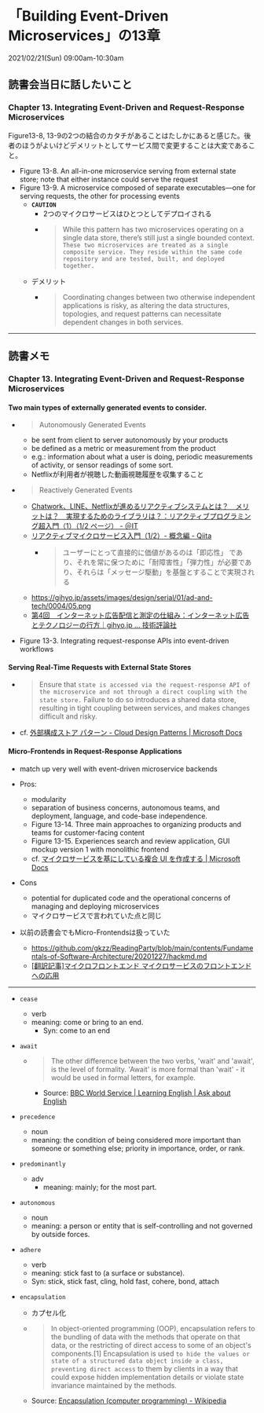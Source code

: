 # 「Building Event-Driven Microservices」の13章
2021/02/21(Sun) 09:00am-10:30am

## 読書会当日に話したいこと
### Chapter 13. Integrating Event-Driven and Request-Response Microservices
Figure13-8, 13-9の2つの結合のカタチがあることはたしかにあると感じた。後者のほうがよいけどデメリットとしてサービス間で変更することは大変であること。

- Figure 13-8. An all-in-one microservice serving from external state store; note that either instance could serve the request
- Figure 13-9. A microservice composed of separate executables—one for serving requests, the other for processing events
  - **`CAUTION`**
    - 2つのマイクロサービスはひとつとしてデプロイされる
    -  >  While this pattern has two microservices operating on a single data store, there’s still just a single bounded context. `These two microservices are treated as a single composite service. They reside within the same code repository and are tested, built, and deployed together.`
  - デメリット
    - > Coordinating changes between two otherwise independent applications is risky, as altering the data structures, topologies, and request patterns can necessitate dependent changes in both services.  

---

## 読書メモ

### Chapter 13. Integrating Event-Driven and Request-Response Microservices
#### Two main types of externally generated events to consider.
  - > Autonomously Generated Events 
    - be sent from client to server autonomously by your products
    - be defined as a metric or measurement from the product
    - e.g.: information about what a user is doing, periodic measurements of activity, or sensor readings of some sort.
    - Netflixが利用者が視聴した動画視聴履歴を収集すること
  - > Reactively Generated Events
    - [Chatwork、LINE、Netflixが進めるリアクティブシステムとは？　メリットは？　実現するためのライブラリは？：リアクティブプログラミング超入門（1）（1/2 ページ） - ＠IT](https://www.atmarkit.co.jp/ait/articles/1703/16/news023.html)
    - [リアクティブマイクロサービス入門（1/2）- 概念編 - Qiita](https://qiita.com/crossroad0201/items/7c8892c459ecef39ccef)
      - > ユーザーにとって直接的に価値があるのは「即応性」 であり、それを常に保つために「耐障害性」「弾力性」が必要であり、それらは「メッセージ駆動」を基盤とすることで実現される 
    - https://gihyo.jp/assets/images/design/serial/01/ad-and-tech/0004/05.png
    - [第4回　インターネット広告配信と測定の仕組み：インターネット広告とテクノロジーの行方｜gihyo.jp … 技術評論社](https://gihyo.jp/design/serial/01/ad-and-tech/0004?page=3)

- Figure 13-3. Integrating request-response APIs into event-driven workflows

#### Serving Real-Time Requests with External State Stores
- > Ensure that `state is accessed via the request-response API of the microservice and not through a direct coupling with the state store.` Failure to do so introduces a shared data store, resulting in tight coupling between services, and makes changes difficult and risky.

- cf. [外部構成ストア パターン - Cloud Design Patterns | Microsoft Docs](https://docs.microsoft.com/ja-jp/azure/architecture/patterns/external-configuration-store)

#### Micro-Frontends in Request-Response Applications
- match up very well with event-driven microservice backends
- Pros:
  - modularity
  -  separation of business concerns, autonomous teams, and deployment, language, and code-base independence.
  - Figure 13-14. Three main approaches to organizing products and teams for customer-facing content
  - Figure 13-15. Experiences search and review application, GUI mockup version 1 with monolithic frontend
  - cf. [マイクロサービスを基にしている複合 UI を作成する | Microsoft Docs](https://docs.microsoft.com/ja-jp/dotnet/architecture/microservices/architect-microservice-container-applications/microservice-based-composite-ui-shape-layout)

- Cons
  -  potential for duplicated code and the operational concerns of managing and deploying microservices
  - マイクロサービスで言われていた点と同じ

- 以前の読書会でもMicro-Frontendsは扱っていた
  - https://github.com/gkzz/ReadingParty/blob/main/contents/Fundamentals-of-Software-Architecture/20201227/hackmd.md
  - [[翻訳記事]マイクロフロントエンド マイクロサービスのフロントエンドへの応用](https://micro-frontends-japanese.org/)

----
- `cease`
  - verb
  - meaning: come or bring to an end.
    - Syn: come to an end 
   
- `await`
  - > The other difference between the two verbs, 'wait' and 'await', is the level of formality. 'Await' is more formal than 'wait' - it would be used in formal letters, for example.
    - Source: [BBC World Service | Learning English | Ask about English](https://www.bbc.co.uk/worldservice/learningenglish/radio/specials/1535_questionanswer/page15.shtml) 
   
- `precedence`
  - noun
  - meaning: the condition of being considered more important than someone or something else; priority in importance, order, or rank.
 
- `predominantly`
  - adv
    - meaning: mainly; for the most part. 

- `autonomous`
  - noun
  - meaning: a person or entity that is self-controlling and not governed by outside forces.  

- `adhere`
  - verb
  - meaning: stick fast to (a surface or substance).
  - Syn: stick, stick fast, cling, hold fast, cohere, bond, attach

- `encapsulation`
  - カプセル化
  - > In object-oriented programming (OOP), encapsulation refers to the bundling of data with the methods that operate on that data, or the restricting of direct access to some of an object's components.[1] Encapsulation is used `to hide the values or state of a structured data object inside a class, preventing direct access` to them by clients in a way that could expose hidden implementation details or violate state invariance maintained by the methods.
  - Source: [Encapsulation (computer programming) - Wikipedia](https://en.wikipedia.org/wiki/Encapsulation_(computer_programming))
